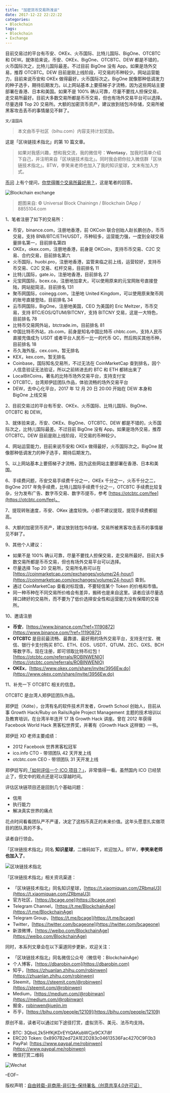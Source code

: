 ```yaml
---
title: "加密货币交易所浅谈"
date: 2017-12-22 22:22:22
categories:
- Blockchain
tags:
- Blockchain
- Exchange
---
```

目前交易过的平台有币安、OKEx、火币国际、比特儿国际、BigOne、OTCBTC 和 DEW。就体验来说，币安、OKEx、BigOne、OTCBTC、DEW 都是不错的，火币国际次之，比特儿国际最差。不过目前 BigOne 没有 App。如果是场外交易，推荐 OTCBTC。DEW 目前是刚上线阶段，可交易的币种较少。网站运营能力，目前来说币安和 OKEx 做得最好，火币国际次之。BigOne 就像那种低调发力的种子选手，期待后期发力。以上网站基本上要搭梯子才流畅，因为这些网站主要部署在香港、日本和美国。如果不是 100% 确认可靠，尽量不要找人担保交易，走交易所最好。目前大多数交易所都是币币交易，但也有场外交易平台可以选择。尽量选择 Top 20 交易所。大额的加密货币资产，建议放到钱包冷存储，交易所被黑客攻击丢币的事情屡见不鲜了。
<!-- more -->

`文/温国兵`

> 本文由币乎社区（bihu.com）内容支持计划奖励。

这是「区块链技术指北」的第 10 篇文章。

> 如果对我感兴趣，想和我交流，我的微信号：**Wentasy**，加我时简单介绍下自己，并注明来自「区块链技术指北」。同时我会把你拉入微信群「区块链技术指北」。BTW，李笑来老师也加入了我的知识星球，文末有加入方式。

[币问](https://www.bitask.org) 上有个提问，[你觉得哪个交易所最好用？](https://www.bitask.org/question/279)，这是笔者的回答。

![Blockchain exchange](https://i.imgur.com/apE1zlt.jpg)

> 题图来自: © Universal Block Chainingn / Blockchain DApp / 8855104.com

1、笔者注册了如下的交易所：

* 币安，binance.com，注册地香港，前 OKCoin 联合创始人赵长鹏创办，币币交易，支持 BNB/BTC/ETH/USDT，币种较多，运营能力强，一度到全球交易量排名第一，目前排名第四
* OKEx，okex.com，注册地香港，前身是 OKCoin，支持币币交易、C2C 交易、合约交易，目前排名第六
* 火币国际，huobi.pro，注册地香港，监管来临之前上线，运营较好，支持币币交易、C2C 交易、杠杆交易，目前排名 11
* 比特儿国际，gate.io，注册地香港，目前排名 27
* 元宝网国际，bcex.ca，注册地加拿大，可以使用原来的元宝网账号直接登陆，网站挺简洁，目前排名 131
* 聚币网国际，coinegg.com，注册地 United Kingdom，可以使用原来聚币网的账号直接登陆，目前排名 34
* 云币网国际，BigOne，注册地美国，CEO 为美国的 Eric Meltzer，币币交易，支持 BTC/EOS/QTUM/BITCNY，支持 BITCNY 交易，这是一大特色，目前排名 78
* 比特币交易网外站，btctrade.im，目前排名 81
* 中国比特币外站，zb.com，前身是知名中国比特币 chbtc.com，支持人民币直接充值成为 USDT 或者平台人民币一比一的代币 QC，然后购买其他币种，目前排名 18
* 币久海外版，cex.com，暂无排名
* KEX，kex.com，暂无排名
* Coinbase，国际知名交易所，不过无法在 CoinMarketCap 查到排名，因个人信息验证无法验证，所以之前转进去的 BTC 和 ETH 都转出来了
* LocalBitCoins，著名的比特币场外交易平台，支持支付宝
* OTCBTC，台湾郑伊廷团队作品，体验流畅的场外交易平台
* DEW，去中心化平台，2017 年 12 月 20 日 20:00 开始在 DEW 本身和 BigOne 上线交易

2、目前交易过的平台有币安、OKEx、火币国际、比特儿国际、BigOne、OTCBTC 和 DEW。

3、就体验来说，币安、OKEx、BigOne、OTCBTC、DEW 都是不错的，火币国际次之，比特儿国际最差。不过目前 BigOne 没有 App。如果是场外交易，推荐 OTCBTC。DEW 目前是刚上线阶段，可交易的币种较少。

4、网站运营能力，目前来说币安和 OKEx 做得最好，火币国际次之。BigOne 就像那种低调发力的种子选手，期待后期发力。

5、以上网站基本上要搭梯子才流畅，因为这些网站主要部署在香港、日本和美国。

6、手续费问题，币安交易手续费千分之一，OKEx 千分之一，火币千分之二，BigOne 2017 年免手续费，比特儿国际手续费千分之一，OTCBTC 手续费比较复杂，分为发布广告、数字币交易、数字币提币，参考 [https://otcbtc.com/fee](https://otcbtc.com/fee)。

7、提现转账速度，币安、OKex 速度较快。小额不建议提现，提现手续费都挺高。

8、大额的加密货币资产，建议放到钱包冷存储，交易所被黑客攻击丢币的事情屡见不鲜了。

9、其他个人建议：

* 如果不是 100% 确认可靠，尽量不要找人担保交易，走交易所最好。目前大多数交易所都是币币交易，但也有场外交易平台可以选择。
* 尽量选择 Top 20 交易所，交易所名称可以在 [https://coinmarketcap.com/exchanges/volume/24-hour/](https://coinmarketcap.com/exchanges/volume/24-hour/) 查到。
* 通过 CoinMarketCap 查看对标现值，不要轻信某个 Token 的价格和市值。
* 同一种币种在不同交易所价格会有差异，搬砖也是来自这里。读者应该尽量选择口碑好的交易所，而不要为了低价选择安全性和运营能力没有保障的交易所。

10、邀请注册

* **币安**，[https://www.binance.com/?ref=11190872](https://www.binance.com/?ref=11190872)
* **OTCBTC** 是目前最流畅、最靠谱、最好用的场外交易平台，支持支付宝、微信、银行卡支付购买 BTC、ETH、EOS、USDT、QTUM、ZEC、GXS、BCH 等数字币。现在注册，即可领取比特币红包！ [https://otcbtc.com/referrals/ROBINWENIO](https://otcbtc.com/referrals/ROBINWENIO)
* **OKEx**，[https://www.okex.com/share/invite/3956Ew.do](https://www.okex.com/share/invite/3956Ew.do)

11、补充一下 OTCBTC 相关的信息。

OTCBTC 是台湾人郑伊廷团队作品。

郑伊廷（Xdite），台湾有名的软件技术开发者，Growth School 创始人，目前从事 Growth Hack/Ruby on Rails/Agile Project Management 主题的技术培训以及教育培训，在台湾半年连开 17 场 Growth Hack 讲座。曾在 2012 年获得 Facebook World Hack 黑客松世界奖，并著有《Growth Hack 这样做》一书。

郑伊廷 XD 老师主要成绩：

* 2012 Facebook 世界黑客松冠军
* ico.info CTO - 带领团队 42 天开发上线
* otcbtc.com CEO - 带领团队 31 天开发上线

郑伊廷写的[「如何评估一个 ICO 项目？」](http://blog.xdite.net/posts/2017/08/09/2148534)，非常值得一看。虽然国内 ICO 已经禁止了，但文中的观点还是可以穿越时间。

评估区块链项目还是回到几个基础问题：

* 信用
* 执行能力
* 解决真实世界的痛点

花点时间看看团队严不严谨，决定了这档币真正的未来价值。这年头愿意扎实做项目的团队真的不多。

读者自行领会。

「区块链技术指北」同名 **知识星球**，二维码如下，欢迎加入。BTW，**李笑来老师也加入了**。

![区块链技术指北](https://i.imgur.com/pQxlDqF.jpg)

「区块链技术指北」相关资讯渠道：

* 「区块链技术指北」同名知识星球，[https://t.xiaomiquan.com/ZRbmaU3](https://t.xiaomiquan.com/ZRbmaU3)
* 官方社区，[https://bcage.one](https://bcage.one)
* Telegram Channel，[https://t.me/BlockchainAge](https://t.me/BlockchainAge)
* Telegram Group，[https://t.me/bcage](https://t.me/bcage)
* Twitter，[https://twitter.com/bcageone](https://twitter.com/bcageone)
* 新浪微博，[https://weibo.com/BlockchainAge](https://weibo.com/BlockchainAge)

同时，本系列文章会在以下渠道同步更新，欢迎关注：

* 「区块链技术指北」同名微信公众号（微信号：BlockchainAge）
* 个人博客，[https://dbarobin.com](https://dbarobin.com)
* 知乎，[https://zhuanlan.zhihu.com/robinwen](https://zhuanlan.zhihu.com/robinwen)
* Steemit，[https://steemit.com/@robinwen](https://steemit.com/@robinwen)
* Medium，[https://medium.com/@robinwan](https://medium.com/@robinwan)
* 掘金，[robinwen@juejin.im](https://juejin.im/user/5673ccae60b2260ee435f89a/posts)
* 币乎，[https://bihu.com/people/12109](https://bihu.com/people/12109)

原创不易，读者可以通过如下途径打赏，虚拟货币、美元、法币均支持。

* BTC: 3QboL2k5HfKjKDrEYtQAKubWCjx9CX7i8f
* ERC20 Token: 0x8907B2ed72A1E2D283c04613536Fac4270C9F0b3
* PayPal: [https://www.paypal.me/robinwen](https://www.paypal.me/robinwen)
* 微信打赏二维码

![Wechat](https://i.imgur.com/SzoNl5b.jpg)

–EOF–

版权声明：[自由转载-非商用-非衍生-保持署名（创意共享4.0许可证）](http://creativecommons.org/licenses/by-nc-nd/4.0/deed.zh)
